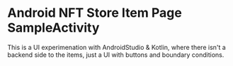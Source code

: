 # Android NFT Store Item Page SampleActivity

This is a UI experimenation with AndroidStudio & Kotlin, where there isn't a backend side to the items, just a UI with buttons and boundary conditions.
